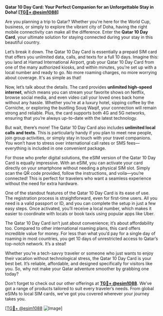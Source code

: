 **Qatar 10 Day Card: Your Perfect Companion for an Unforgettable Stay in Doha! [[TG💪+ @esim1088](https://t.me/s/esim1088)]**

Are you planning a trip to Qatar? Whether you're here for the World Cup, business, or simply to explore the vibrant city of Doha, having the right mobile connectivity can make all the difference. Enter the **Qatar 10 Day Card**, your ultimate solution for staying connected during your stay in this beautiful country.

Let’s break it down. The Qatar 10 Day Card is essentially a prepaid SIM card that offers you unlimited data, calls, and texts for a full 10 days. Imagine this: you land at Hamad International Airport, grab your Qatar 10 Day Card from one of the many authorized kiosks, and within minutes, you're set up with a local number and ready to go. No more roaming charges, no more worrying about coverage. It's as simple as that!

Now, let’s talk about the details. The card provides **unlimited high-speed internet**, which means you can stream your favorite shows on Netflix, browse social media, and even video call your loved ones back home without any hassle. Whether you’re at a luxury hotel, sipping coffee by the Corniche, or exploring the bustling Souq Waqif, your connection will remain strong and reliable. Plus, the card supports both 4G and 5G networks, ensuring that you’re always up-to-date with the latest technology.

But wait, there’s more! The Qatar 10 Day Card also includes **unlimited local calls and texts**. This is particularly handy if you plan to meet new people, join group activities, or simply stay in touch with your travel companions. You won’t have to stress over international call rates or SMS fees—everything is included in one convenient package.

For those who prefer digital solutions, the eSIM version of the Qatar 10 Day Card is equally impressive. With an eSIM, you can activate your card directly on your smartphone without needing a physical SIM slot. Simply scan the QR code provided, follow the instructions, and voila—you’re connected! This is perfect for travelers who want a seamless experience without the need for extra hardware.

One of the standout features of the Qatar 10 Day Card is its ease of use. The registration process is straightforward, even for first-time users. All you need is a valid passport or ID, and you can complete the setup in just a few easy steps. Once activated, you’ll receive a local number, which makes it easier to coordinate with locals or book taxis using popular apps like Uber.

The Qatar 10 Day Card isn’t just about convenience; it’s about affordability too. Compared to other international roaming plans, this card offers incredible value for money. For less than what you’d pay for a single day of roaming in most countries, you get 10 days of unrestricted access to Qatar’s top-notch network. It’s a steal!

Whether you’re a tech-savvy traveler or someone who just wants to enjoy their vacation without technological stress, the Qatar 10 Day Card is your best bet. It’s reliable, affordable, and designed specifically for visitors like you. So, why not make your Qatar adventure smoother by grabbing one today?

Don’t forget to check out our other offerings at **[TG💪+ @esim1088](https://t.me/s/esim1088)**. We’ve got a range of products tailored to suit every traveler’s needs. From global eSIMs to local SIM cards, we’ve got you covered wherever your journey takes you. 

[[TG💪+ @esim1088](https://t.me/s/esim1088) ![Image](https://i.postimg.cc/Y0z9fWf4/image.png)]